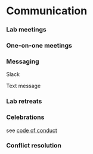 # Communication



### Lab meetings



### One-on-one meetings


### Messaging

Slack

Text message


### Lab retreats


### Celebrations


see [code of conduct](code_of_conduct.md)



### Conflict resolution

